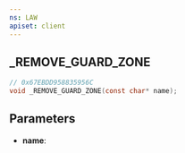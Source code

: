 ```yaml
---
ns: LAW
apiset: client
---
```

## _REMOVE_GUARD_ZONE

```c
// 0x67EBDD958835956C
void _REMOVE_GUARD_ZONE(const char* name);
```


## Parameters
* **name**: